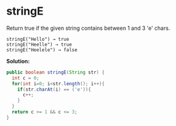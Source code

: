 # stringE

Return true if the given string contains between 1 and 3 'e' chars.

```
stringE("Hello") → true
stringE("Heelle") → true
stringE("Heelele") → false
```

**Solution:**

```java
public boolean stringE(String str) {
  int c = 0;
  for(int i=0; i<str.length(); i++){
    if(str.charAt(i) == ('e')){
      c++;
    }
  }
  return c >= 1 && c <= 3;
}
```